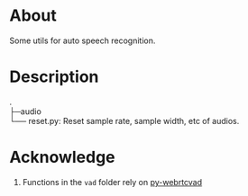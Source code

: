 # About

Some utils for auto speech recognition.

# Description
.<br>
├─audio<br>
     └── reset.py: Reset sample rate, sample width, etc of audios.<br>

# Acknowledge
1. Functions in the `vad` folder rely on [py-webrtcvad](https://github.com/wiseman/py-webrtcvad)

